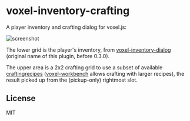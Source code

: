# voxel-inventory-crafting

A player inventory and crafting dialog for voxel.js:

![screenshot](http://i.imgur.com/WesAOTc.png "Screenshot")

The lower grid is the player's inventory, from
[voxel-inventory-dialog](https://github.com/deathcap/voxel-inventory-dialog)
(original name of this plugin, before 0.3.0).

The upper area is a 2x2 crafting grid to use a subset of available
[craftingrecipes](https://github.com/deathcap/craftingrecipes)
([voxel-workbench](https://github.com/deathcap/voxel-workbench) allows crafting with larger recipes),
the result picked up from the (pickup-only) rightmost slot. 


## License

MIT

